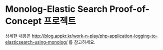 # Monolog-Elastic Search Proof-of-Concept 프로젝트

상세한 내용은 http://blog.appkr.kr/work-n-play/php-application-logging-to-elasticsearch-using-monolog/ 를 참고하세요.
